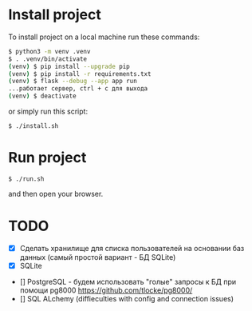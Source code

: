 # Install project

To install project on a local machine run these commands:
```bash
$ python3 -m venv .venv
$ . .venv/bin/activate
(venv) $ pip install --upgrade pip
(venv) $ pip install -r requirements.txt
(venv) $ flask --debug --app app run
...работает сервер, ctrl + c для выхода
(venv) $ deactivate
```

or simply run this script:
```
$ ./install.sh
```

# Run project
```
$ ./run.sh
```

and then  open your browser.

# TODO
- [x] Сделать хранилище для списка пользователей на основании баз данных (самый простой вариант - БД SQLite)
- [x] SQLite
- [] PostgreSQL  - будем использовать "голые" запросы к БД при помощи pg8000 https://github.com/tlocke/pg8000/
- [] SQL ALchemy (diffieculties with config and connection issues)